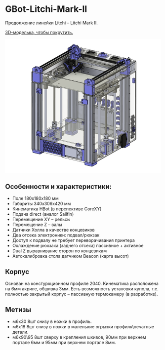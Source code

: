# GBot-Litchi-Mark-II

Продолжение линейки Litchi – Litchi Mark II. 

[3D-моделька, чтобы покрутить.](https://myhub.autodesk360.com/ue2ddbd59/g/shares/SH286ddQT78850c0d8a4284d03fa6811be10?mode=embed)

![](./pics/GBot-Litchi-Mark-II-13032025.png)

## Особенности и характеристики:

- Поле 180х180х180 мм
- Габариты 340х306х420 мм
- Кинематика HBot (в перспективе CoreXY)
- Подача direct (аналог Sailfin)
- Перемещение XY – рельсы
- Перемещение Z – валы
- Датчики Холла в качестве концевиков
- Два отсека электроники: подвал/рюкзак
- Доступ к подвалу не требует переворачивания принтера
- Охлаждение рюкзака (заднего отсека) пассивное + активное
- Dual Z выравнивание сторон по концевикам
- Автокалибровка стола датчиком Beacon (карта высот)



## Корпус

Основан на констуркционном профиле 2040. Кинематика расположена на 6мм акриле, обшивка 3мм. Есть возможность установки купола, т.е. полностью закрытый корпус – пассивную термокамеру (в разработке).

## Метизы
- м6х30  8шт снизу в ножки в профиль.
- м6х18  8шт снизу в ножки в маленькие огрызки профиля\печатные детали.
- м6х90\95  8шт сверху в крепления шкивов, 90мм при верхнем портале 6мм и 95мм при верхнем портале 8мм.
